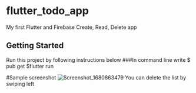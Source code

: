 # flutter_todo_app

My first Flutter and Firebase Create, Read, Delete app

## Getting Started
Run this project by following instructions below
###In command line write
$ pub get 
$flutter run

#Sample screenshot
![Screenshot_1680863479](https://user-images.githubusercontent.com/85013312/230594052-63a2d9c3-91cf-4e78-894f-12130ffd2ec4.png)
You can delete the list by swiping left
